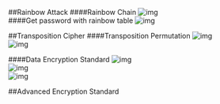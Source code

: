 ##Rainbow Attack
####Rainbow Chain
![img](https://cloud.githubusercontent.com/assets/9131176/8760048/73f184ae-2d3a-11e5-9c6c-bc639564bbf8.png)</br>
####Get password with rainbow table
![img](https://cloud.githubusercontent.com/assets/9131176/8760049/741cd366-2d3a-11e5-8f69-7e6c06e764d3.png)</br>

##Transposition Cipher
####Transposition Permutation
![img](https://cloud.githubusercontent.com/assets/9131176/8760050/7436dd6a-2d3a-11e5-9514-c1c5db8a28fa.png)</br>
![img](https://cloud.githubusercontent.com/assets/9131176/8760051/743839da-2d3a-11e5-85c3-e616d216c2f9.png)</br>

####Data Encryption Standard
![img](https://cloud.githubusercontent.com/assets/9131176/8760052/7438bcb6-2d3a-11e5-9196-e05d9ecbf8b5.png)</br>
![img](https://cloud.githubusercontent.com/assets/9131176/8760053/743c4f2a-2d3a-11e5-9186-d2f11747563f.png)</br>
![img](https://cloud.githubusercontent.com/assets/9131176/8760054/743e764c-2d3a-11e5-8d4c-e278d47a52bc.png)</br>

##Advanced Encryption Standard
